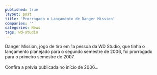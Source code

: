 ```yaml
---
published: true
layout: post
title: 'Prorrogado o Lançamento de Danger Mission'
companies: ''
categories: News
tags: wd-studio
---
```

Danger Mission, jogo de tiro em 1a pessoa
 da WD Studio, que tinha o lançamento planejado para o segundo semestre de 2006, foi prorrogado para o primeiro semestre de 2007.<br /><br />Confira a prévia publicada no início de 2006...
